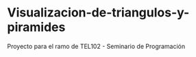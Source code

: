 # Visualizacion-de-triangulos-y-piramides
Proyecto para el ramo de TEL102 - Seminario de Programación
